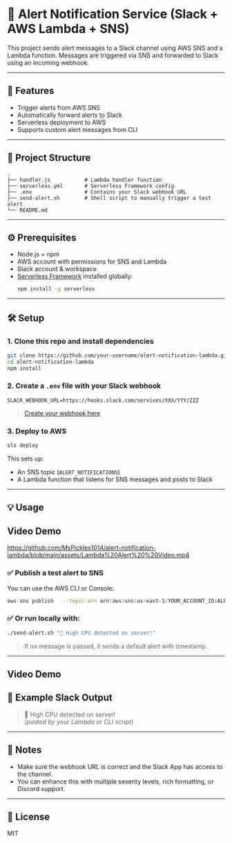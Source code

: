 # 📣 Alert Notification Service (Slack + AWS Lambda + SNS)

This project sends alert messages to a Slack channel using AWS SNS and a Lambda function. Messages are triggered via SNS and forwarded to Slack using an incoming webhook.

---

## 🚀 Features

- Trigger alerts from AWS SNS
- Automatically forward alerts to Slack
- Serverless deployment to AWS
- Supports custom alert messages from CLI

---

## 📁 Project Structure

```
.
├── handler.js           # Lambda handler function
├── serverless.yml       # Serverless Framework config
├── .env                 # Contains your Slack webhook URL
├── send-alert.sh        # Shell script to manually trigger a test alert
└── README.md
```

---

## ⚙️ Prerequisites

- Node.js + npm
- AWS account with permissions for SNS and Lambda
- Slack account & workspace
- [Serverless Framework](https://www.serverless.com/framework/docs/getting-started) installed globally:
  ```bash
  npm install -g serverless
  ```

---

## 🛠 Setup

### 1. Clone this repo and install dependencies

```bash
git clone https://github.com/your-username/alert-notification-lambda.git
cd alert-notification-lambda
npm install
```

### 2. Create a `.env` file with your Slack webhook

```
SLACK_WEBHOOK_URL=https://hooks.slack.com/services/XXX/YYY/ZZZ
```

> [Create your webhook here](https://api.slack.com/messaging/webhooks)

### 3. Deploy to AWS

```bash
sls deploy
```

This sets up:
- An SNS topic (`ALERT_NOTIFICATIONS`)
- A Lambda function that listens for SNS messages and posts to Slack

---

## 💡 Usage
## Video Demo
https://github.com/MsPickles1014/alert-notification-lambda/blob/main/assets/Lambda%20Alert%20%20Video.mp4

### ✅ Publish a test alert to SNS

You can use the AWS CLI or Console:

```bash
aws sns publish   --topic-arn arn:aws:sns:us-east-1:YOUR_ACCOUNT_ID:ALERT_NOTIFICATIONS   --message "🔥 Critical server memory alert!"
```

### ✅ Or run locally with:

```bash
./send-alert.sh "🚨 High CPU detected on server!"
```

> If no message is passed, it sends a default alert with timestamp.

---
## Video Demo

## 🧪 Example Slack Output

> 🔔 High CPU detected on server!  
> _(posted by your Lambda or CLI script)_

---

## 📌 Notes

- Make sure the webhook URL is correct and the Slack App has access to the channel.
- You can enhance this with multiple severity levels, rich formatting, or Discord support.

---

## 📜 License

MIT

